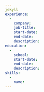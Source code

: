 ```yaml
---
jekyll
experience:
  - 
    company:
    job-title:
    start-date:
    end-date:
    description:
education:
  - 
    school:
    start-date:
    end-date:
    description:
skills:
  - 
    name:
---
```

